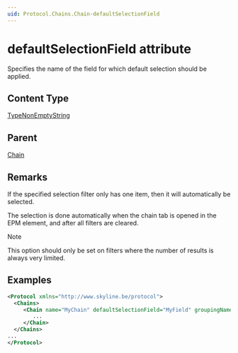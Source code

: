 ```yaml
---
uid: Protocol.Chains.Chain-defaultSelectionField
---
```


# defaultSelectionField attribute

<!-- RN 28751, RN 28846 -->

Specifies the name of the field for which default selection should be applied.

## Content Type

[TypeNonEmptyString](xref:Protocol-TypeNonEmptyString)

## Parent

[Chain](xref:Protocol.Chains.Chain)

## Remarks

If the specified selection filter only has one item, then it will automatically be selected.

The selection is done automatically when the chain tab is opened in the EPM element, and after all filters are cleared.

> [!NOTE]
> This option should only be set on filters where the number of results is always very limited.

## Examples

```xml
<Protocol xmlns="http://www.skyline.be/protocol">
  <Chains>
     <Chain name="MyChain" defaultSelectionField="MyField" groupingName="MyChainGroup">
        ...
     </Chain>
  </Chains>
...
</Protocol>
```
